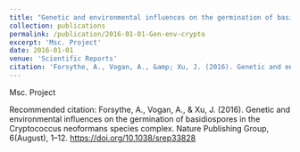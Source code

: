 ```yaml
---
title: "Genetic and environmental influences on the germination of basidiospores in the Cryptococcus neoformans species complex"
collection: publications
permalink: /publication/2016-01-01-Gen-env-crypto
excerpt: 'Msc. Project'
date: 2016-01-01
venue: 'Scientific Reports'
citation: 'Forsythe, A., Vogan, A., &amp; Xu, J. (2016). Genetic and environmental influences on the germination of basidiospores in the Cryptococcus neoformans species complex. Nature Publishing Group, 6(August), 1–12. https://doi.org/10.1038/srep33828'
---
```

Msc. Project

Recommended citation: Forsythe, A., Vogan, A., & Xu, J. (2016). Genetic and environmental influences on the germination of basidiospores in the Cryptococcus neoformans species complex. Nature Publishing Group, 6(August), 1–12. https://doi.org/10.1038/srep33828